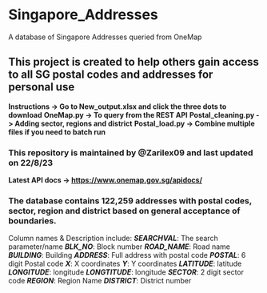 # Singapore_Addresses
A database of Singapore Addresses queried from OneMap

## This project is created to help others gain access to all SG postal codes and addresses for personal use

**Instructions -> Go to New_output.xlsx and click the three dots to download**
**OneMap.py -> To query from the REST API**
**Postal_cleaning.py -> Adding sector, regions and district**
**Postal_load.py -> Combine multiple files if you need to batch run**

### This repository is maintained by @Zarilex09 and last updated on 22/8/23 
**Latest API docs -> https://www.onemap.gov.sg/apidocs/**
### The database contains 122,259 addresses with postal codes, sector, region and district based on general acceptance of boundaries.

Column names & Description include:
***SEARCHVAL***: The search parameter/name
***BLK_NO***: Block number
***ROAD_NAME***: Road name
***BUILDING***: Building
***ADDRESS***: Full address with postal code
***POSTAL***: 6 digit Postal code
***X***: X coordinates
***Y***: Y coordinates
***LATITUDE***: latitude
***LONGITUDE***: longitude
***LONGTITUDE***: longitude
***SECTOR***: 2 digit sector code
***REGION***: Region Name
***DISTRICT***: District number
